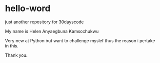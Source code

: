 # hello-word
just another repository for 30dayscode 


My name is Helen Anyaegbuna Kamsochukwu

Very new at Python but want to challenge myslef thus the reason i pertake in this.

Thank you.
